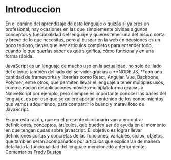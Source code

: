 # Introduccion

En el camino del aprendizaje de este lenguaje o quizás si ya eres un profesional, hay ocasiones en las que simplemente olvidas algunos conceptos y funcionalidad del lenguaje y quieres tener una definición corta y breve de lo que necesitas, pero al buscar en la web en ocasiones es un poco tedioso, tienes que leer artículos completos para entender todo, cuando lo que querías saber es qué significa, cómo funciona y en una forma rápida.

JavaScript es un lenguaje de mucho uso en la actualidad, no solo del lado del cliente, también del lado del servidor gracias a **NODE.JS, **con una cantidad de frameworks y librerías como React, Angular, Vue, Backbone, Polymer, entre otros, que permiten llevar el lenguaje a tener múltiples usos, como creación de aplicaciones móviles multiplataforma gracias a NativeScript por ejemplo, pero siempre es importante conocer las bases del lenguaje, es por eso que se quiere aportar contenido de los conocimientos que vamos adquiriendo, para compartir lo bueno y maravilloso de JavaScript.

Es por esta razón, que en el presente diccionario van a encontrar definiciones, conceptos, artículos, que pueden ser de ayuda en el momento en que tengan dudas sobre javascript. El objetivo es lograr llevar definiciones cortas y concretas de las funciones, variables, ciclos, objetos, que también serán acompañados por artículos que explicaran de manera detallada la funcionalidad del lenguaje mencionado anteriormente. Comentarios [Fredy Bustos](https://twitter.com/bustosfredy) 
